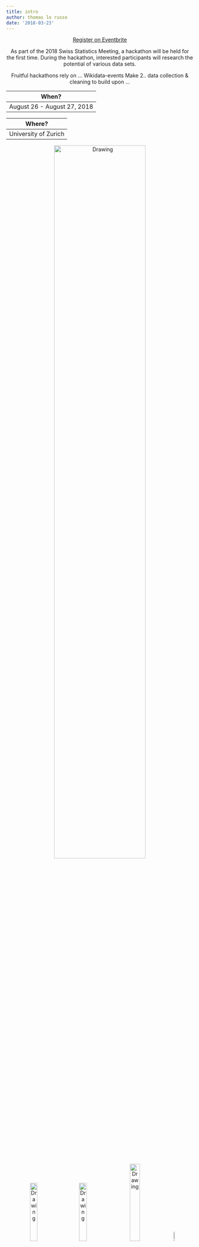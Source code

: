 ```yaml
---
title: intro
author: thomas lo russo
date: '2018-03-23'
---
```

<center>
<a href="https://www.eventbrite.com/" class="button back alt2">Register on Eventbrite</a>

As part of the 2018 Swiss Statistics Meeting, a hackathon will be held for the first time. During the 
hackathon, interested participants will research the potential of various data sets.

Fruitful hackathons rely on ...  Wikidata-events  Make 2.. data collection & cleaning to build upon ...
<br>

|  When?          |
|--------------------|
|  August 26 - August 27, 2018 |


|  Where?          |
|--------------------|
| University of Zurich|
</center> 
<center>
<img src="images/banner_sst_homepage.png" alt="Drawing" style="width: 70%;"/><br>
<img src="images/logo-onia.png" alt="Drawing" style="width: 20%;"/> &nbsp;&nbsp;&nbsp;&nbsp;&nbsp;&nbsp;
<img src="images/logo-zurich.png" alt="Drawing" style="width: 20%;"/> &nbsp;&nbsp;&nbsp;&nbsp;&nbsp;&nbsp;
<img src="images/logo_zh.png" alt="Drawing" style="width: 23%;"/>&nbsp;&nbsp;&nbsp;&nbsp;&nbsp;&nbsp;
<img src="images/logo_rusergroup.png" alt="Drawing" style="width: 8%;"/>&nbsp;&nbsp;
</center> 